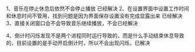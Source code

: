 


1、音乐在停止休息后依然不会停止播放  已经解决
2、在设置界面中设置工作时间和休息时间不管用，找到问题是因为界面保存设置没有完成显露出来  已经解决
3、直接关闭窗口会不会导致音乐继续播放，不会已经解决

4、倒计时闪烁发现不是两个进程同时运行导致的，而是什么手动结束休息导致的，目前设置的是手动开启倒计时，所以不会出现闪烁，已解决

